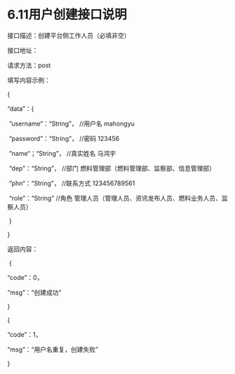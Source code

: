 ​	

# 6.11用户创建接口说明

接口描述：创建平台侧工作人员（必填非空）

接口地址：

请求方法：post

填写内容示例：

{

“data”：{

​		”username“：“String”，  //用户名	mahongyu

​		“password”：“String”，  //密码		123456

​		”name“；“String”，   //真实姓名		马鸿宇

​		“dep”：“String”，   //部门					燃料管理部（燃料管理部、监察部、信息管理部）

​		”phn“：“String”，  //联系方式			123456789561	

​		“role”：“String”    //角色					管理人员（管理人员、资讯发布人员、燃料业务人员、监察人员）

​	}

}

返回内容：

​	{

“code”：0，

“msg”：“创建成功”

}

{

“code”：1，

“msg”：“用户名重复，创建失败”

}

